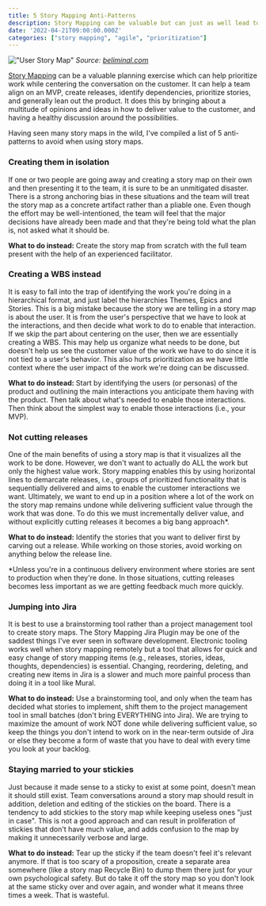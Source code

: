 ```yaml
---
title: 5 Story Mapping Anti-Patterns
description: Story Mapping can be valuable but can just as well lead to a whole lot of confusion.
date: '2022-04-21T09:00:00.000Z'
categories: ["story mapping", "agile", "prioritization"]
---
```


!["User Story Map"](/images/user-story-map.png)
_Source: [beliminal.com](https://www.beliminal.com/quickstart-guide-to-user-story-maps/)_

[Story Mapping](https://www.jpattonassociates.com/wp-content/uploads/2015/03/story_mapping.pdf) can be a valuable planning exercise which can help prioritize work while centering the conversation on the customer. It can help a team align on an MVP, create releases, identify dependencies, prioritize stories, and generally lean out the product. It does this by bringing about a multitude of opinions and ideas in how to deliver value to the customer, and having a healthy discussion around the possibilities.

Having seen many story maps in the wild, I've compiled a list of 5 anti-patterns to avoid when using story maps. 


### Creating them in isolation
If one or two people are going away and creating a story map on their own and then presenting it to the team, it is sure to be an unmitigated disaster. There is a strong anchoring bias in these situations and the team will treat the story map as a concrete artifact rather than a pliable one. Even though the effort may be well-intentioned, the team will feel that the major decisions have already been made and that they're being told what the plan is, not asked what it should be.

**What to do instead:** Create the story map from scratch with the full team present with the help of an experienced facilitator.

### Creating a WBS instead
It is easy to fall into the trap of identifying the work you're doing in a hierarchical format, and just label the hierarchies Themes, Epics and Stories. This is a big mistake because the story we are telling in a story map is about the user. It is from the user's perspective that we have to look at the interactions, and then decide what work to do to enable that interaction. If we skip the part about centering on the user, then we are essentially creating a WBS. This may help us organize what needs to be done, but doesn't help us see the customer value of the work we have to do since it is not tied to a user's behavior. This also hurts prioritization as we have little context where the user impact of the work we're doing can be discussed.

**What to do instead:** Start by identifying the users (or personas) of the product and outlining the main interactions you anticipate them having with the product. Then talk about what's needed to enable those interactions. Then think about the simplest way to enable those interactions (i.e., your MVP). 

### Not cutting releases
One of the main benefits of using a story map is that it visualizes all the work to be done. However, we don't want to actually do ALL the work but only the highest value work. Story mapping enables this by using horizontal lines to demarcate releases, i.e., groups of prioritized functionality that is sequentially delivered and aims to enable the customer interactions we want. Ultimately, we want to end up in a position where a lot of the work on the story map remains undone while delivering sufficient value through the work that was done. To do this we must incrementally deliver value, and without explicitly cutting releases it becomes a big bang approach*.

**What to do instead:** Identify the stories that you want to deliver first by carving out a release. While working on those stories, avoid working on anything below the release line. 

\*Unless you're in a continuous delivery environment where stories are sent to production when they're done. In those situations, cutting releases becomes less important as we are getting feedback much more quickly.

### Jumping into Jira
 It is best to use a brainstorming tool rather than a project management tool to create story maps. The Story Mapping Jira Plugin may be one of the saddest things I've ever seen in software development. Electronic tooling works well when story mapping remotely but a tool that allows for quick and easy change of story mapping items (e.g., releases, stories, ideas, thoughts, dependencies) is essential. Changing, reordering, deleting, and creating new items in Jira is a slower and much more painful process than doing it in a tool like Mural. 

**What to do instead:** Use a brainstorming tool, and only when the team has decided what stories to implement, shift them to the project management tool in small batches (don't bring EVERYTHING into Jira). We are trying to maximize the amount of work NOT done while delivering sufficient value, so keep the things you don't intend to work on in the near-term outside of Jira or else they become a form of waste that you have to deal with every time you look at your backlog.

### Staying married to your stickies
Just because it made sense to a sticky to exist at some point, doesn't mean it should still exist. Team conversations around a story map should result in addition, deletion and editing of the stickies on the board. There is a tendency to add stickies to the story map while keeping useless ones "just in case". This is not a good approach and can result in proliferation of stickies that don't have much value, and adds confusion to the map by making it unnecessarily verbose and large.

**What to do instead:** Tear up the sticky if the team doesn't feel it's relevant anymore. If that is too scary of a proposition, create a separate area somewhere (like a story map Recycle Bin) to dump them there just for your own psychological safety. But do take it off the story map so you don't look at the same sticky over and over again, and wonder what it means three times a week. That is wasteful.

